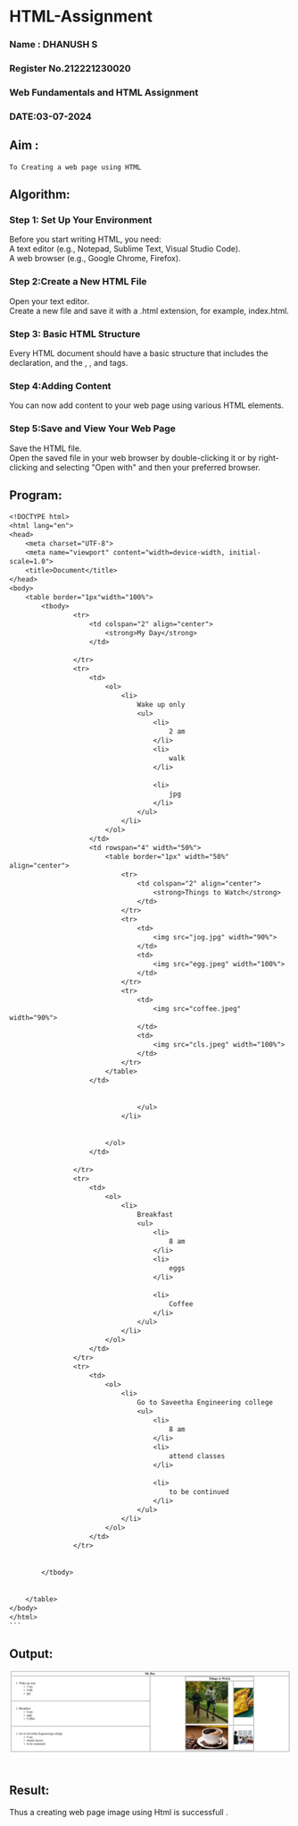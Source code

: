 # HTML-Assignment
<H3> Name : DHANUSH S</H3>
<H3>Register No.212221230020</H3>
<H3> Web Fundamentals and HTML Assignment</H3>
<H3>DATE:03-07-2024</H3>

## Aim :
    To Creating a web page using HTML
## Algorithm:
### Step 1: Set Up Your Environment<br/>
Before you start writing HTML, you need:<br/>
A text editor (e.g., Notepad, Sublime Text, Visual Studio Code).<br/>
A web browser (e.g., Google Chrome, Firefox).<br/>
### Step 2:Create a New HTML File<br/>
Open your text editor.<br/>
Create a new file and save it with a .html extension, for example, index.html.<br/>
### Step 3: Basic HTML Structure<br/>
Every HTML document should have a basic structure that includes the <!DOCTYPE html> declaration, and the <html>, <head>, and <body> tags.<br/>
### Step 4:Adding Content<br/>
You can now add content to your web page using various HTML elements.<br/>
### Step 5:Save and View Your Web Page<br/>
Save the HTML file.<br/>
Open the saved file in your web browser by double-clicking it or by right-clicking and selecting "Open with" and then your preferred browser.<br/>

## Program:
````
<!DOCTYPE html>
<html lang="en">
<head>
    <meta charset="UTF-8">
    <meta name="viewport" content="width=device-width, initial-scale=1.0">
    <title>Document</title>
</head>
<body>
    <table border="1px"width="100%">
        <tbody>
                <tr>
                    <td colspan="2" align="center">
                        <strong>My Day</strong>
                    </td>

                </tr>
                <tr>
                    <td>
                        <ol>
                            <li>
                                Wake up only
                                <ul>
                                    <li>
                                        2 am
                                    </li>
                                    <li>
                                        walk
                                    </li>

                                    <li>
                                        jpg
                                    </li>
                                </ul>
                            </li>    
                        </ol>
                    </td>
                    <td rowspan="4" width="50%">
                        <table border="1px" width="50%" align="center">
                            <tr>
                                <td colspan="2" align="center">
                                    <strong>Things to Watch</strong>
                                </td>
                            </tr>
                            <tr>
                                <td>
                                    <img src="jog.jpg" width="90%">
                                </td>
                                <td>
                                    <img src="egg.jpeg" width="100%">
                                </td>
                            </tr>
                            <tr>
                                <td>
                                    <img src="coffee.jpeg" width="90%">
                                </td>
                                <td>
                                    <img src="cls.jpeg" width="100%">
                                </td>
                            </tr>
                        </table>
                    </td>
                    
                
                                </ul>
                            </li>
                            
                            
                        </ol>
                    </td>
                    
                </tr>
                <tr>
                    <td>
                        <ol>
                            <li>
                                Breakfast
                                <ul>
                                    <li>
                                        8 am
                                    </li>
                                    <li>
                                        eggs
                                    </li>

                                    <li>
                                        Coffee
                                    </li>
                                </ul>
                            </li>
                        </ol>
                    </td>                    
                </tr>
                <tr>
                    <td>
                        <ol>
                            <li>
                                Go to Saveetha Engineering college
                                <ul>
                                    <li>
                                        8 am
                                    </li>
                                    <li>
                                        attend classes
                                    </li>

                                    <li>
                                        to be continued
                                    </li>
                                </ul>
                            </li>
                        </ol>
                    </td>                
                </tr>

                
        </tbody>

        
    </table>
</body>
</html>
```
````
## Output:

![out](output.png)
````
````
## Result:
   Thus a creating web page image using Html is successfull .


